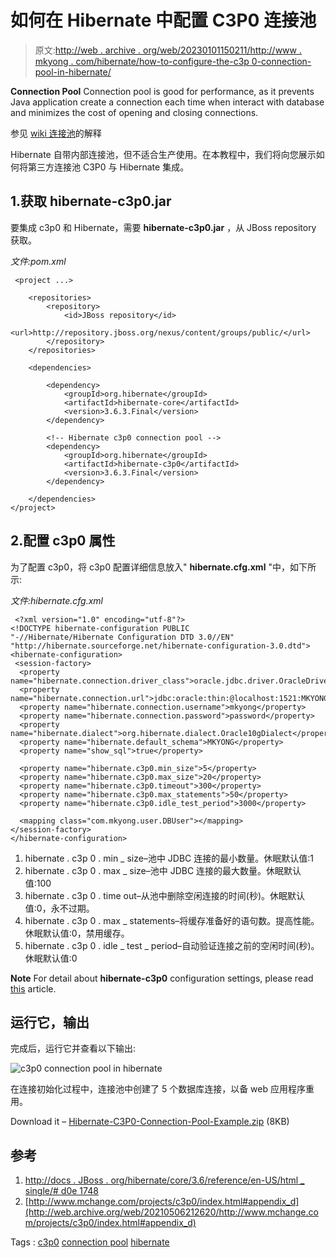 # 如何在 Hibernate 中配置 C3P0 连接池

> 原文:[http://web . archive . org/web/20230101150211/http://www . mkyong . com/hibernate/how-to-configure-the-c3p 0-connection-pool-in-hibernate/](http://web.archive.org/web/20230101150211/http://www.mkyong.com/hibernate/how-to-configure-the-c3p0-connection-pool-in-hibernate/)

**Connection Pool**
Connection pool is good for performance, as it prevents Java application create a connection each time when interact with database and minimizes the cost of opening and closing connections.

参见 [wiki 连接池](http://web.archive.org/web/20210506212620/https://en.wikipedia.org/wiki/Connection_pool)的解释

Hibernate 自带内部连接池，但不适合生产使用。在本教程中，我们将向您展示如何将第三方连接池 C3P0 与 Hibernate 集成。

## 1.获取 hibernate-c3p0.jar

要集成 c3p0 和 Hibernate，需要 **hibernate-c3p0.jar** ，从 JBoss repository 获取。

*文件:pom.xml*

```
 <project ...>

	<repositories>
		<repository>
			<id>JBoss repository</id>
			<url>http://repository.jboss.org/nexus/content/groups/public/</url>
		</repository>
	</repositories>

	<dependencies>

		<dependency>
			<groupId>org.hibernate</groupId>
			<artifactId>hibernate-core</artifactId>
			<version>3.6.3.Final</version>
		</dependency>

		<!-- Hibernate c3p0 connection pool -->
		<dependency>
			<groupId>org.hibernate</groupId>
			<artifactId>hibernate-c3p0</artifactId>
			<version>3.6.3.Final</version>
		</dependency>

	</dependencies>
</project> 
```

## 2.配置 c3p0 属性

为了配置 c3p0，将 c3p0 配置详细信息放入" **hibernate.cfg.xml** "中，如下所示:

*文件:hibernate.cfg.xml*

```
 <?xml version="1.0" encoding="utf-8"?>
<!DOCTYPE hibernate-configuration PUBLIC
"-//Hibernate/Hibernate Configuration DTD 3.0//EN"
"http://hibernate.sourceforge.net/hibernate-configuration-3.0.dtd">
<hibernate-configuration>
 <session-factory>
  <property name="hibernate.connection.driver_class">oracle.jdbc.driver.OracleDriver</property>
  <property name="hibernate.connection.url">jdbc:oracle:thin:@localhost:1521:MKYONG</property>
  <property name="hibernate.connection.username">mkyong</property>
  <property name="hibernate.connection.password">password</property>
  <property name="hibernate.dialect">org.hibernate.dialect.Oracle10gDialect</property>
  <property name="hibernate.default_schema">MKYONG</property>
  <property name="show_sql">true</property>

  <property name="hibernate.c3p0.min_size">5</property>
  <property name="hibernate.c3p0.max_size">20</property>
  <property name="hibernate.c3p0.timeout">300</property>
  <property name="hibernate.c3p0.max_statements">50</property>
  <property name="hibernate.c3p0.idle_test_period">3000</property>

  <mapping class="com.mkyong.user.DBUser"></mapping>
</session-factory>
</hibernate-configuration> 
```

1.  hibernate . c3p 0 . min _ size–池中 JDBC 连接的最小数量。休眠默认值:1
2.  hibernate . c3p 0 . max _ size–池中 JDBC 连接的最大数量。休眠默认值:100
3.  hibernate . c3p 0 . time out–从池中删除空闲连接的时间(秒)。休眠默认值:0，永不过期。
4.  hibernate . c3p 0 . max _ statements–将缓存准备好的语句数。提高性能。休眠默认值:0，禁用缓存。
5.  hibernate . c3p 0 . idle _ test _ period–自动验证连接之前的空闲时间(秒)。休眠默认值:0

**Note**
For detail about **hibernate-c3p0** configuration settings, please read [this](http://web.archive.org/web/20210506212620/http://community.jboss.org/wiki/HowToConfigureTheC3P0ConnectionPool) article.

## 运行它，输出

完成后，运行它并查看以下输出:

![c3p0 connection pool in hibernate](../Images/267573d57805cf5d57283149c5de9ebe.png "hibernate-c3p0-connection-pool")

在连接初始化过程中，连接池中创建了 5 个数据库连接，以备 web 应用程序重用。

Download it – [Hibernate-C3P0-Connection-Pool-Example.zip](http://web.archive.org/web/20210506212620/http://www.mkyong.com/wp-content/uploads/2009/12/Hibernate-C3P0-Connection-Pool-Example.zip) (8KB)

## 参考

1.  [http://docs . JBoss . org/hibernate/core/3.6/reference/en-US/html _ single/# d0e 1748](http://web.archive.org/web/20210506212620/http://docs.jboss.org/hibernate/core/3.6/reference/en-US/html_single/#d0e1748)
2.  [http://www.mchange.com/projects/c3p0/index.html#appendix_d](http://web.archive.org/web/20210506212620/http://www.mchange.com/projects/c3p0/index.html#appendix_d)

Tags : [c3p0](http://web.archive.org/web/20210506212620/https://mkyong.com/tag/c3p0/) [connection pool](http://web.archive.org/web/20210506212620/https://mkyong.com/tag/connection-pool/) [hibernate](http://web.archive.org/web/20210506212620/https://mkyong.com/tag/hibernate/)<input type="hidden" id="mkyong-current-postId" value="2560">